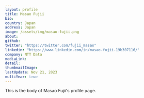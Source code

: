 ```yaml
---
layout: profile
title: Masao Fujii
bio: 
country: Japan
address: Japan
image: /assets/img/masao-fujii.png
about: 
github: 
twitter: "https://twitter.com/fujii_masao"
linkedin: "https://www.linkedin.com/in/masao-fujii-19b307116/"
company: NTT Data
mediaLink:
detail: 
thumbnailImage:
lastUpdate: Nov 21, 2023
multiYear: true
---
```


This is the body of Masao Fujii's profile page.
